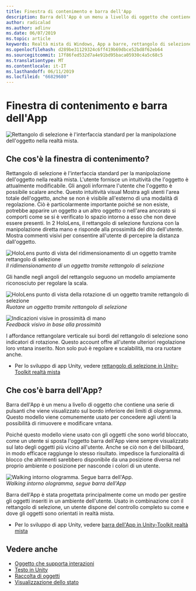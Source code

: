 ```yaml
---
title: Finestra di contenimento e barra dell'App
description: Barra dell'App è un menu a livello di oggetto che contiene una serie di pulsanti che viene visualizzato sul bordo inferiore dei limiti di ologramma.
author: radicalad
ms.author: adlinv
ms.date: 06/07/2019
ms.topic: article
keywords: Realtà mista di Windows, App a barre, rettangolo di selezione
ms.openlocfilehash: d289be31129324c6ff419b69dbce52bd8f62eb64
ms.sourcegitcommit: 17f86fed532d7a4e91bd95baca05930c4a5c68c5
ms.translationtype: MT
ms.contentlocale: it-IT
ms.lasthandoff: 06/11/2019
ms.locfileid: "66829680"
---
```

# <a name="bounding-box-and-app-bar"></a>Finestra di contenimento e barra dell'App
![Rettangolo di selezione è l'interfaccia standard per la manipolazione dell'oggetto nella realtà mista.](images/640px-boundingbox-hero.jpg)<br>

## <a name="what-is-the-bounding-box"></a>Che cos'è la finestra di contenimento?

Rettangolo di selezione è l'interfaccia standard per la manipolazione dell'oggetto nella realtà mista. L'utente fornisce un intuitività che l'oggetto è attualmente modificabile. Gli angoli informare l'utente che l'oggetto è possibile scalare anche. Questo intuitività visual Mostra agli utenti l'area totale dell'oggetto, anche se non è visibile all'esterno di una modalità di regolazione. Ciò è particolarmente importante poiché se non esiste, potrebbe apparire un oggetto a un altro oggetto o nell'area ancorato si comporti come se si è verificato lo spazio intorno a esso che non deve essere presenti. In 2 HoloLens, il rettangolo di selezione funziona con la manipolazione diretta mano e risponde alla prossimità del dito dell'utente. Mostra commenti visivi per consentire all'utente di percepire la distanza dall'oggetto. 

![HoloLens punto di vista del ridimensionamento di un oggetto tramite rettangolo di selezione](images/HoloLens2_BoundingBox.gif)<br>
*Il ridimensionamento di un oggetto tramite rettangolo di selezione*

Gli handle negli angoli del rettangolo seguono un modello ampiamente riconosciuto per regolare la scala. 

![HoloLens punto di vista della rotazione di un oggetto tramite rettangolo di selezione](images/HoloLens2_BoundingBox_Rotate.gif)<br>
*Ruotare un oggetto tramite rettangolo di selezione*


![Indicazioni visive in prossimità di mano](images/HoloLens2_Proximity.gif)<br>
*Feedback visivo in base alla prossimità*

I affordance rettangolare verticale sui bordi del rettangolo di selezione sono indicatori di rotazione. Questo account offre all'utente ulteriori regolazione loro vntana inserito. Non solo può è regolare e scalabilità, ma ora ruotare anche.

* Per lo sviluppo di app Unity, vedere [rettangolo di selezione in Unity-Toolkit realtà mista](https://microsoft.github.io/MixedRealityToolkit-Unity/Documentation/README_BoundingBox.html)



## <a name="what-is-the-app-bar"></a>Che cos'è barra dell'App?

Barra dell'App è un menu a livello di oggetto che contiene una serie di pulsanti che viene visualizzato sul bordo inferiore dei limiti di ologramma. Questo modello viene comunemente usato per concedere agli utenti la possibilità di rimuovere e modificare vntana.

Poiché questo modello viene usato con gli oggetti che sono world bloccato, come un utente si sposta l'oggetto barra dell'App viene sempre visualizzato sul lato degli oggetti più vicino all'utente. Anche se ciò non è del billboard, in modo efficace raggiunge lo stesso risultato. impedisce la funzionalità di blocco che altrimenti sarebbero disponibile da una posizione diversa nel proprio ambiente o posizione per nasconde i colori di un utente.

![Walking intorno ologramma. Segue barra dell'App.](images/HoloLens2_AppBarFollowing.gif)<br>
*Walking intorno ologramma, segue barra dell'App*

Barra dell'App è stata progettata principalmente come un modo per gestire gli oggetti inseriti in un ambiente dell'utente. Usato in combinazione con il rettangolo di selezione, un utente dispone del controllo completo su come e dove gli oggetti sono orientati in realtà mista.

* Per lo sviluppo di app Unity, vedere [barra dell'App in Unity-Toolkit realtà mista](https://microsoft.github.io/MixedRealityToolkit-Unity/Documentation/README_AppBar.html)

## <a name="see-also"></a>Vedere anche
* [Oggetto che supporta interazioni](interactable-object.md)
* [Testo in Unity](text-in-unity.md)
* [Raccolta di oggetti](object-collection.md)
* [Visualizzazione dello stato](progress.md)
